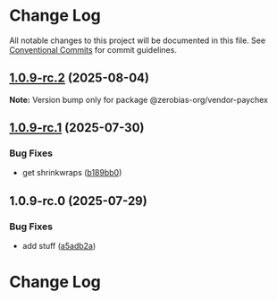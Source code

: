 # Change Log

All notable changes to this project will be documented in this file.
See [Conventional Commits](https://conventionalcommits.org) for commit guidelines.

## [1.0.9-rc.2](https://github.com/zerobias-org/vendor/compare/@zerobias-org/vendor-paychex@1.0.9-rc.1...@zerobias-org/vendor-paychex@1.0.9-rc.2) (2025-08-04)

**Note:** Version bump only for package @zerobias-org/vendor-paychex





## [1.0.9-rc.1](https://github.com/zerobias-org/vendor/compare/@zerobias-org/vendor-paychex@1.0.9-rc.0...@zerobias-org/vendor-paychex@1.0.9-rc.1) (2025-07-30)


### Bug Fixes

* get shrinkwraps ([b189bb0](https://github.com/zerobias-org/vendor/commit/b189bb0cf53ad66427530ccc0eab7824527942d3))





## 1.0.9-rc.0 (2025-07-29)


### Bug Fixes

* add stuff ([a5adb2a](https://github.com/zerobias-org/vendor/commit/a5adb2aecd0670c42e9077affecb6a047bf30fc6))





# Change Log
